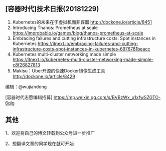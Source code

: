 ## [容器时代]技术日报(20181229)

1. Kubernetes的未来在于虚拟机而非容器 http://dockone.io/article/8451
2. Introducing Thanos: Prometheus at scale https://improbable.io/games/blog/thanos-prometheus-at-scale
3. Embracing failures and cutting infrastructure costs: Spot instances in Kubernetes https://itnext.io/embracing-failures-and-cutting-infrastructure-costs-spot-instances-in-kubernetes-6976781beacc
4. Kubernetes multi-cluster networking made simple https://itnext.io/kubernetes-multi-cluster-networking-made-simple-c8f26827813
5. Makisu：Uber开源的快速Docker镜像生成工具 http://dockone.io/article/8429

编辑：@wujiandong

[容器时代志愿编辑招募] https://mp.weixin.qq.com/s/BVBzWx_u1xfwSZGTO-6qlg

## 其他

1、欢迎将自己的博文转载到公众号进一步推广

2、想翻译文章的同学现在就可开始
